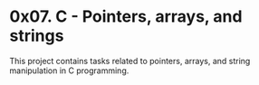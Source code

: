 # 0x07. C - Pointers, arrays, and strings

This project contains tasks related to pointers, arrays, and string manipulation in C programming.

